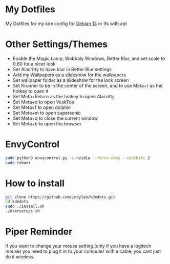 # My Dotfiles

My Dotfiles for my kde config for [Debian 13](https://cdimage.debian.org/cdimage/weekly-builds/amd64/iso-dvd/) or lfs with apt

# Other Settings/Themes

- Enable the Magic Lamp, Wobbaly Windows, Better Blur, and set scale to 0.60 for a nicer look
- Set Alacritty to have blur in Better Blur settings
- Add my Wallpapers as a slideshow for the wallpapers
- Set wallpaper folder as a slideshow for the lock screen
- Set Krunner to be in the center of the screen, and to use Meta+r as the hotkey to open it
- Set Meta+Return as the hotkey to open Alacritty
- Set Meta+d to open VeskTop
- Set Meta+f to open dolphin
- Set Meta+m to open supersonic
- Set Meta+q to close the current window
- Set Meta+b to open the browser

# EnvyControl

```bash
sudo python3 envycontrol.py -s nvidia --force-comp --coolbits 2
sudo reboot

```

# How to install

```bash
git clone https://github.com/indyleo/kdedots.git
cd kdedots
sudo ./install.sh
./usersetups.sh
```

# Piper Reminder

If you want to change your mouse setting (only if you have a logitech mouse) you need to plug it in to your computer with a cable, you cant just do it wireless.
